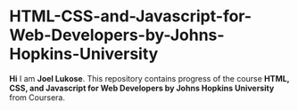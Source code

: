 # HTML-CSS-and-Javascript-for-Web-Developers-by-Johns-Hopkins-University
**Hi** I am **Joel Lukose**. 
This repository contains progress of the course **HTML, CSS, and Javascript for Web Developers by Johns Hopkins University** from  Coursera.

